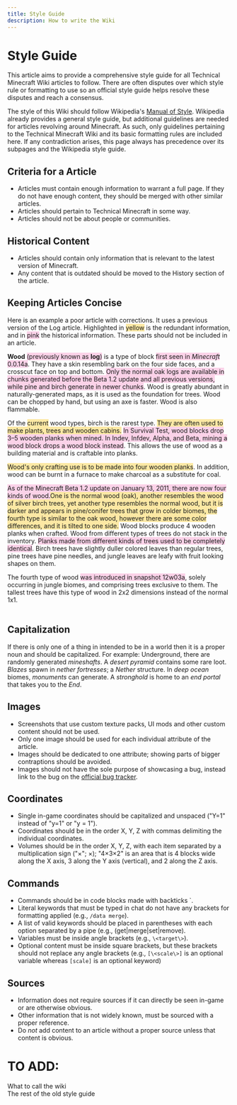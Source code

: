 ```yaml
---
title: Style Guide
description: How to write the Wiki
---
```


# Style Guide

This article aims to provide a comprehensive style guide for all Technical Minecraft Wiki articles to follow. There are often disputes over which style rule or formatting to use so an official style guide helps resolve these disputes and reach a consensus. 

The style of this Wiki should follow Wikipedia's [Manual of Style](https://en.wikipedia.org/wiki/Wikipedia:Manual_of_Style). Wikipedia already provides a general style guide, but additional guidelines are needed for articles revolving around Minecraft. As such, only guidelines pertaining to the Technical Minecraft Wiki and its basic formatting rules are included here. If any contradiction arises, this page always has precedence over its subpages and the Wikipedia style guide.

## Criteria for a Article
 - Articles must contain enough information to warrant a full page. If they do not have enough content, they should be merged with other similar articles.
 - Articles should pertain to Technical Minecraft in some way. 
 - Articles should not be about people or communities.
 
## Historical Content
- Articles should contain only information that is relevant to the latest version of Minecraft.
- Any content that is outdated should be moved to the History section of the article.

## Keeping Articles Concise
Here is an example a poor article with corrections. It uses a previous version of the Log article. Highlighted in <span style="background-color: rgba(252, 211, 77, 0.5)">yellow</span> is the redundant information, and in <span style="background-color: rgba(249, 168, 212, 0.5)">pink</span> the historical information. These parts should not be included in an article.

<div class="border py-2 px-5">
   <p><b>Wood</b> <span style="background-color: rgba(249, 168, 212, 0.5)">(previously known as <b>log</b>)</span> is a type of block <span style="background-color: rgba(249, 168, 212, 0.5)">first seen in <i>Minecraft</i> 0.0.14a</span>. They have a skin resembling bark on the four side faces, and a crosscut face on top and bottom.
      <span style="background-color: rgba(249, 168, 212, 0.5)">Only the normal oak logs are available in chunks generated before the Beta 1.2 update and all previous versions, while pine and birch generate in newer chunks</span>. 
        Wood is greatly abundant in naturally-generated maps, as it is used as the foundation for trees. Wood can be chopped by hand, but using an axe is faster. Wood is also flammable.
   </p>
   <p>Of the <span style="background-color: rgba(252, 211, 77, 0.5)">current</span> wood types, birch is the rarest type. <span style="background-color: rgba(252, 211, 77, 0.5)">They are often used to make plants, trees and wooden cabins.</span> <span style="background-color: rgba(249, 168, 212, 0.5)">In Survival Test, wood blocks drop 3–5 wooden planks when mined. In Indev, Infdev, Alpha, and Beta, mining a wood block drops a wood block instead</span>. <span>This allows the use of wood as a building material and is craftable into planks.</span></p>
   <p><span style="background-color: rgba(252, 211, 77, 0.5)">Wood's only crafting use is to be made into four wooden planks</span>. In addition, wood can be burnt in a furnace to make charcoal as a substitute for coal.</p>
   <p><span style="background-color: rgba(249, 168, 212, 0.5)">As of the Minecraft Beta 1.2 update on January 13, 2011, there are now four kinds of wood.</span><span style="background-color: rgba(252, 211, 77, 0.5)">One is the normal wood (oak), another resembles the wood of silver birch trees, yet another type resembles the normal wood, but it is darker and appears in pine/conifer trees that grow in colder biomes, the fourth type is similar to the oak wood, however there are some color differences, and it is tilted to one side.</span> Wood blocks produce 4 wooden planks when crafted. Wood from different types of trees do not stack in the inventory. <span style="background-color: rgba(249, 168, 212, 0.5)">Planks made from different kinds of trees used to be completely identical</span>. Birch trees have slightly duller colored leaves than regular trees, pine trees have pine needles, and jungle leaves are leafy with fruit looking shapes on them.</p>
   The fourth type of wood <span style="background-color: rgba(249, 168, 212, 0.5)">was introduced in snapshot 12w03a</span>, solely occurring in jungle biomes, and comprising trees exclusive to them. The tallest trees have this type of wood in 2x2 dimensions instead of the normal 1x1.
</div>
<br>

## Capitalization
If there is only one of a thing in intended to be in a world then it is a proper noun and should be capitalized. For example: Underground, there are randomly generated _mineshafts_. A _desert pyramid_ contains some rare loot. _Blazes_ spawn in _nether fortresses_; a _Nether_ structure. In _deep ocean_ biomes, _monuments_ can generate. A _stronghold_ is home to an _end portal_ that takes you to the _End_.

## Images
- Screenshots that use custom texture packs, UI mods and other custom content should not be used.
- Only one image should be used for each individual attribute of the article.
- Images should be dedicated to one attribute; showing parts of bigger contraptions should be avoided.
- Images should not have the sole purpose of showcasing a bug, instead link to the bug on the [official bug tracker](https://bugs.mojang.com/secure/Dashboard.jspa).

## Coordinates
- Single in-game coordinates should be capitalized and unspaced ("Y=1" instead of "y=1" or "y = 1").
- Coordinates should be in the order X, Y, Z with commas delimiting the individual coordinates.
- Volumes should be in the order X, Y, Z, with each item separated by a multiplication sign ("×"; &times;); "4×3×2" is an area that is 4 blocks wide along the X axis, 3 along the Y axis (vertical), and 2 along the Z axis.

## Commands 
- Commands should be in code blocks made with backticks \`.
- Literal keywords that must be typed in chat do not have any brackets for formatting applied (e.g., `/data merge`).
- A list of valid keywords should be placed in parentheses with each option separated by a pipe (e.g., (get|merge|set|remove).
- Variables must be inside angle brackets (e.g., `\<target\>`).
- Optional content must be inside square brackets, but these brackets should not replace any angle brackets (e.g., `[\<scale\>]` is an optional variable whereas `[scale]` is an optional keyword)

## Sources
- Information does not require sources if it can directly be seen in-game or are otherwise obvious.
- Other information that is not widely known, must be sourced with a proper reference.
- Do _not_ add content to an article without a proper source unless that content is obvious.


# TO ADD:
What to call the wiki <br>
The rest of the old style guide